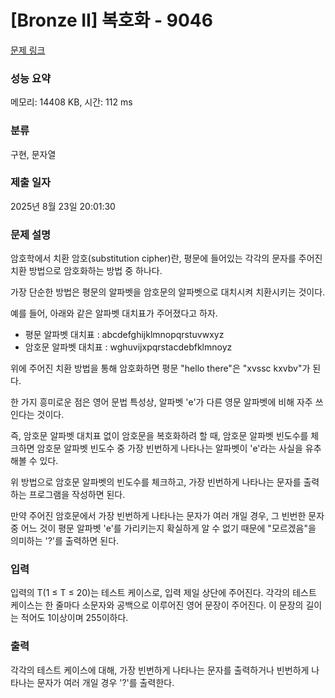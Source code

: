 # [Bronze II] 복호화 - 9046 

[문제 링크](https://www.acmicpc.net/problem/9046) 

### 성능 요약

메모리: 14408 KB, 시간: 112 ms

### 분류

구현, 문자열

### 제출 일자

2025년 8월 23일 20:01:30

### 문제 설명

<p>암호학에서 치환 암호(substitution cipher)란, 평문에 들어있는 각각의 문자를 주어진 치환 방법으로 암호화하는 방법 중 하나다.</p>

<p>가장 단순한 방법은 평문의 알파벳을 암호문의 알파벳으로 대치시켜 치환시키는 것이다.</p>

<p>예를 들어, 아래와 같은 알파벳 대치표가 주어졌다고 하자.</p>

<ul>
	<li>평문 알파벳 대치표 : abcdefghijklmnopqrstuvwxyz</li>
	<li>암호문 알파벳 대치표 : wghuvijxpqrstacdebfklmnoyz</li>
</ul>

<p>위에 주어진 치환 방법을 통해 암호화하면 평문 "hello there"은 "xvssc kxvbv"가 된다.</p>

<p>한 가지 흥미로운 점은 영어 문법 특성상, 알파벳 'e'가 다른 영문 알파벳에 비해 자주 쓰인다는 것이다.</p>

<p>즉, 암호문 알파벳 대치표 없이 암호문을 복호화하려 할 때, 암호문 알파벳 빈도수를 체크하면 암호문 알파벳 빈도수 중 가장 빈번하게 나타나는 알파벳이 'e'라는 사실을 유추해볼 수 있다.</p>

<p>위 방법으로 암호문 알파벳의 빈도수를 체크하고, 가장 빈번하게 나타나는 문자를 출력하는 프로그램을 작성하면 된다.</p>

<p>만약 주어진 암호문에서 가장 빈번하게 나타나는 문자가 여러 개일 경우, 그 빈번한 문자 중 어느 것이 평문 알파벳 'e'를 가리키는지 확실하게 알 수 없기 때문에 "모르겠음"을 의미하는 '?'를 출력하면 된다.</p>

### 입력 

 <p>입력의 T(1 ≤ T ≤ 20)는 테스트 케이스로, 입력 제일 상단에 주어진다. 각각의 테스트 케이스는 한 줄마다 소문자와 공백으로 이루어진 영어 문장이 주어진다. 이 문장의 길이는 적어도 1이상이며 255이하다.</p>

### 출력 

 <p>각각의 테스트 케이스에 대해, 가장 빈번하게 나타나는 문자를 출력하거나 빈번하게 나타나는 문자가 여러 개일 경우 '?'를 출력한다.</p>


